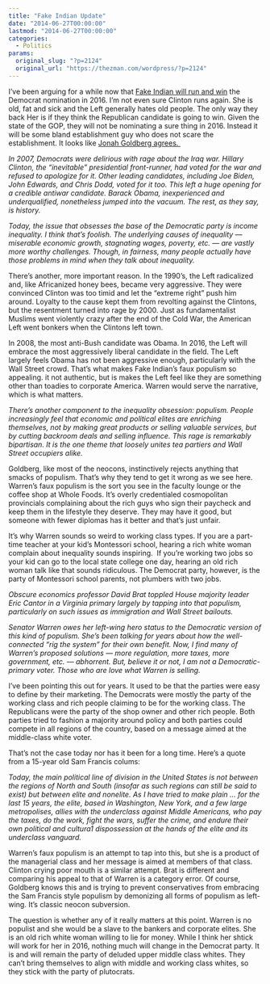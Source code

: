 ```yaml
---
title: "Fake Indian Update"
date: "2014-06-27T00:00:00"
lastmod: "2014-06-27T00:00:00"
categories:
  - Politics
params:
  original_slug: "?p=2124"
  original_url: "https://thezman.com/wordpress/?p=2124"
---
```


I’ve been arguing for a while now that
<a href="http://thezman.com/wordpress/?p=1292" rel="noopener noreferrer"
target="_blank">Fake Indian will run and win</a> the Democrat nomination
in 2016. I’m not even sure Clinton runs again. She is old, fat and sick
and the Left generally hates old people. The only way they back Her is
if they think the Republican candidate is going to win. Given the state
of the GOP, they will not be nominating a sure thing in 2016. Instead it
will be some bland establishment guy who does not scare the
establishment. It looks like <a
href="http://www.nationalreview.com/article/381344/elizabeth-warren-obama-2016-jonah-goldberg"
rel="noopener noreferrer" target="_blank">Jonah Goldberg agrees. </a>

*In 2007, Democrats were delirious with rage about the Iraq war. Hillary
Clinton, the “inevitable” presidential front-runner, had voted for the
war and refused to apologize for it. Other leading candidates, including
Joe Biden, John Edwards, and Chris Dodd, voted for it too. This left a
huge opening for a credible antiwar candidate. Barack Obama,
inexperienced and underqualified, nonetheless jumped into the vacuum.
The rest, as they say, is history.*

*Today, the issue that obsesses the base of the Democratic party is
income inequality. I think that’s foolish. The underlying causes of
inequality — miserable economic growth, stagnating wages, poverty, etc.
— are vastly more worthy challenges. Though, in fairness, many people
actually have those problems in mind when they talk about inequality.*

There’s another, more important reason. In the 1990’s, the Left
radicalized and, like Africanized honey bees, became very aggressive.
They were convinced Clinton was too timid and let the “extreme right”
push him around. Loyalty to the cause kept them from revolting against
the Clintons, but the resentment turned into rage by 2000. Just as
fundamentalist Muslims went violently crazy after the end of the Cold
War, the American Left went bonkers when the Clintons left town.

In 2008, the most anti-Bush candidate was Obama. In 2016, the Left will
embrace the most aggressively liberal candidate in the field. The Left
largely feels Obama has not been aggressive enough, particularly with
the Wall Street crowd. That’s what makes Fake Indian’s faux populism so
appealing. it not authentic, but is makes the Left feel like they are
something other than toadies to corporate America. Warren would serve
the narrative, which is what matters.

*There’s another component to the inequality obsession: populism. People
increasingly feel that economic and political elites are enriching
themselves, not by making great products or selling valuable services,
but by cutting backroom deals and selling influence. This rage is
remarkably bipartisan. It is the one theme that loosely unites tea
partiers and Wall Street occupiers alike.*

Goldberg, like most of the neocons, instinctively rejects anything that
smacks of populism. That’s why they tend to get it wrong as we see here.
Warren’s faux populism is the sort you see in the faculty lounge or the
coffee shop at Whole Foods. It’s overly credentialed cosmopolitan
provincials complaining about the rich guys who sign their paycheck and
keep them in the lifestyle they deserve. They may have it good, but
someone with fewer diplomas has it better and that’s just unfair.

It’s why Warren sounds so weird to working class types. If you are a
part-time teacher at your kid’s Montessori school, hearing a rich white
woman complain about inequality sounds inspiring.  If you’re working two
jobs so your kid can go to the local state college one day, hearing an
old rich woman talk like that sounds ridiculous. The Democrat party,
however, is the party of Montessori school parents, not plumbers with
two jobs.

*Obscure economics professor David Brat toppled House majority leader
Eric Cantor in a Virginia primary largely by tapping into that populism,
particularly on such issues as immigration and Wall Street bailouts.*

*Senator Warren owes her left-wing hero status to the Democratic version
of this kind of populism. She’s been talking for years about how the
well-connected “rig the system” for their own benefit. Now, I find many
of Warren’s proposed solutions — more regulation, more taxes, more
government, etc. — abhorrent. But, believe it or not, I am not a
Democratic-primary voter. Those who are love what Warren is selling.*

I’ve been pointing this out for years. It used to be that the parties
were easy to define by their marketing. The Democrats were mostly the
party of the working class and rich people claiming to be for the
working class. The Republicans were the party of the shop owner and
other rich people. Both parties tried to fashion a majority around
policy and both parties could compete in all regions of the country,
based on a message aimed at the middle-class white voter.

That’s not the case today nor has it been for a long time. Here’s a
quote from a 15-year old Sam Francis colums:

*Today, the main political line of division in the United States is not
between the regions of North and South (insofar as such regions can
still be said to exist) but between elite and nonelite. As I have tried
to make plain … for the last 15 years, the elite, based in Washington,
New York, and a few large metropolises, allies with the underclass
against Middle Americans, who pay the taxes, do the work, fight the
wars, suffer the crime, and endure their own political and cultura1
dispossession at the hands of the elite and its underclass vanguard.*

Warren’s faux populism is an attempt to tap into this, but she is a
product of the managerial class and her message is aimed at members of
that class. Clinton crying poor mouth is a similar attempt. Brat is
different and comparing his appeal to that of Warren is a category
error. Of course, Goldberg knows this and is trying to prevent
conservatives from embracing the Sam Francis style populism by
demonizing all forms of populism as left-wing. It’s classic neocon
subversion.

The question is whether any of it really matters at this point. Warren
is no populist and she would be a slave to the bankers and corporate
elites. She is an old rich white woman willing to lie for money. While I
think her shtick will work for her in 2016, nothing much will change in
the Democrat party. It is and will remain the party of deluded upper
middle class whites. They can’t bring themselves to align with middle
and working class whites, so they stick with the party of plutocrats.
